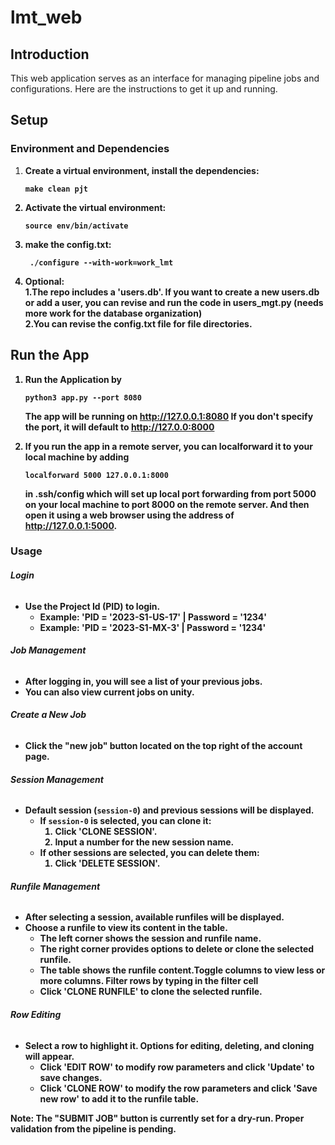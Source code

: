 # lmt_web

## Introduction

This web application serves as an interface for managing pipeline jobs and configurations. Here are the instructions to get it up and running.


## Setup

### Environment and Dependencies

1. <b>Create a virtual environment, install the dependencies:
   ```
   make clean pjt
   ```
2. <b>Activate the virtual environment:
   ```
   source env/bin/activate
   ```
3. <b>make the config.txt:
   ```
    ./configure --with-work=work_lmt
4. <b>Optional</b>:<br>
   1.The repo includes a 'users.db'. If you want to create a new users.db or add a user,
   you can revise and run the code in users_mgt.py (needs more work for the database organization)<br>
   2.You can revise the config.txt file for file directories.<br>

## Run the App

1.  Run the Application by

    ```
    python3 app.py --port 8080
    ```

    The app will be running on http://127.0.0.1:8080 If you don't specify the port, it will default to http://127.0.0:8000

2.  If you run the app in a remote server, you can localforward it to your local machine by adding
    ```
    localforward 5000 127.0.0.1:8000
    ```
    in .ssh/config which will set up local port forwarding from port 5000 on your local
    machine to port 8000 on the remote server. And then open it using a web browser using the address of http://127.0.0.1:5000.


### Usage
###### **Login**
- Use the Project Id (PID) to login. 
    - Example: 'PID = '2023-S1-US-17' | Password = '1234'
    - Example: 'PID = '2023-S1-MX-3' | Password = '1234'

###### **Job Management**
- After logging in, you will see a list of your previous jobs.
- You can also view current jobs on unity.

###### **Create a New Job**
- Click the "new job" button located on the top right of the account page.

###### **Session Management**
- Default session (`session-0`) and previous sessions will be displayed.
    - If `session-0` is selected, you can clone it:
        1. Click 'CLONE SESSION'.
        2. Input a number for the new session name.
    - If other sessions are selected, you can delete them:
        1. Click 'DELETE SESSION'.

###### **Runfile Management**
- After selecting a session, available runfiles will be displayed.
- Choose a runfile to view its content in the table.
    - The left corner shows the session and runfile name.
    - The right corner provides options to delete or clone the selected runfile.
    - The table shows the runfile content.Toggle columns to view less or more columns. Filter rows by typing in the filter cell
    - Click 'CLONE RUNFILE' to clone the selected runfile.

###### **Row Editing**
- Select a row to highlight it. Options for editing, deleting, and cloning will appear.
    - Click 'EDIT ROW' to modify row parameters and click 'Update' to save changes.
    - Click 'CLONE ROW' to modify the row parameters and click 'Save new row' to add it to the runfile table.

**Note:** The "SUBMIT JOB" button is currently set for a dry-run. Proper validation from the pipeline is pending.
